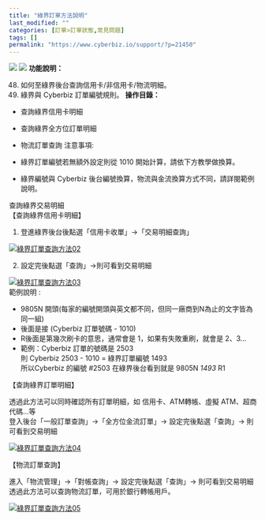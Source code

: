 ```yaml
---
title: "綠界訂單方法說明"
last_modified: ""
categories: [訂單>訂單狀態,常見問題]
tags: []
permalink: "https://www.cyberbiz.io/support/?p=21450"
---
```


![](https://www.cyberbiz.io/support/wp-content/uploads/2021/09/wp-主視覺bar-1024x321.png) ![](https://www.cyberbiz.io/support/wp-content/uploads/2021/10/一般版.png) **功能說明：**  

48. 如何至綠界後台查詢信用卡/非信用卡/物流明細。 
49. 綠界與 Cyberbiz 訂單編號規則。 
**操作目錄：**

* 查詢綠界信用卡明細
* 查詢綠界全方位訂單明細
* 物流訂單查詢
注意事項:  

* 綠界訂單編號若無額外設定則從 1010 開始計算，請依下方教學做換算。
* 綠界編號與 Cyberbiz 後台編號換算，物流與金流換算方式不同，請詳閱範例說明。

查詢綠界交易明細  
【查詢綠界信用卡明細】  


1. 登進綠界後台後點選「信用卡收單」→「交易明細查詢」  

[![綠界訂單查詢方法02](https://www.cyberbiz.io/support/wp-content/uploads/2021/10/綠界訂單查詢方法02.png)](https://www.cyberbiz.io/support/wp-content/uploads/2021/10/綠界訂單查詢方法02.png)

2. 設定完後點選「查詢」→則可看到交易明細  

[![綠界訂單查詢方法03](https://www.cyberbiz.io/support/wp-content/uploads/2021/10/綠界訂單查詢方法03.png)](https://www.cyberbiz.io/support/wp-content/uploads/2021/10/綠界訂單查詢方法03.png)  
範例說明 :  

* 9805N 開頭(每家的編號開頭與英文都不同，但同一廠商到N為止的文字皆為同一組)
* 後面是接 (Cyberbiz 訂單號碼 - 1010)
* R後面是第幾次刷卡的意思，通常會是 1，如果有失敗重刷，就會是 2、3…
* 範例：Cyberbiz 訂單的號碼是 2503  
則 Cyberbiz 2503 - 1010 = 綠界訂單編號 1493  
所以Cyberbiz 的編號 #2503 在綠界後台看到就是 9805N _1493_ R1


【查詢綠界訂單明細】  

透過此方法可以同時確認所有訂單明細，如 信用卡、ATM轉帳、虛擬 ATM、超商代碼…等  
登入後台「一般訂單查詢」→「全方位金流訂單」→ 設定完後點選「查詢」→ 則可看到交易明細  

[![綠界訂單查詢方法04](https://www.cyberbiz.io/support/wp-content/uploads/2021/10/綠界訂單查詢方法04.png)](https://www.cyberbiz.io/support/wp-content/uploads/2021/10/綠界訂單查詢方法04.png)  

【物流訂單查詢】  

進入「物流管理」→「對帳查詢」→ 設定完後點選「查詢」→ 則可看到交易明細  
透過此方法可以查詢物流訂單，可用於銀行轉帳用戶。  

[![綠界訂單查詢方法05](https://www.cyberbiz.io/support/wp-content/uploads/2021/10/綠界訂單查詢方法05.png)](https://www.cyberbiz.io/support/wp-content/uploads/2021/10/綠界訂單查詢方法05.png)  



